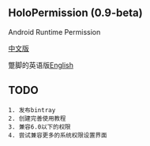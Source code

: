 ## HoloPermission (0.9-beta)
Android Runtime Permission

[中文版](https://github.com/SupLuo/HoloPermission/blob/master/doc/README_CN.md)

蹩脚的英语版[English](https://github.com/SupLuo/HoloPermission/blob/master/doc/README_EN.md)

## TODO
    1. 发布bintray
    2. 创建完善使用教程
    3. 兼容6.0以下的权限
    4. 尝试兼容更多的系统权限设置界面